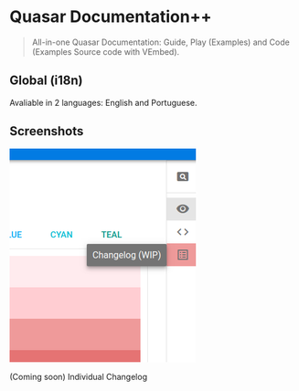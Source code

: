 # Quasar Documentation++

> All-in-one Quasar Documentation: Guide, Play (Examples) and Code (Examples Source code with VEmbed).

## Global (i18n)
Avaliable in 2 languages: English and Portuguese.

## Screenshots
![Change Log](src/assets/screenshot/changelog-wip.png)

(Coming soon) Individual Changelog
